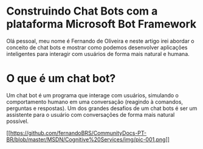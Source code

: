 # Construindo Chat Bots com a plataforma Microsoft Bot Framework

Olá pessoal, meu nome é Fernando de Oliveira e neste artigo irei abordar o conceito de chat bots e mostrar como podemos desenvolver aplicações inteligentes para interagir com usuários de forma mais natural e humana. 

# O que é um chat bot?

Um chat bot é um programa que interage com usuários, simulando o comportamento humano em uma conversação (reagindo à comandos, perguntas e respostas). 
Um dos grandes desafios de um chat bots é ser um assistente para o usuário com conversações de forma mais natural possível.

[[https://github.com/fernandoBRS/CommunityDocs-PT-BR/blob/master/MSDN/Cognitive%20Services/img/pic-001.png]]